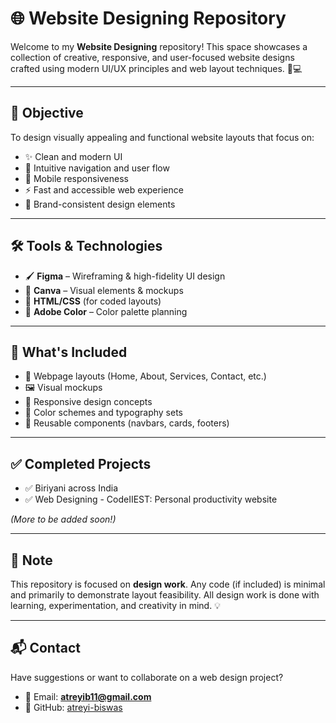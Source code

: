 # 🌐 Website Designing Repository

Welcome to my **Website Designing** repository! This space showcases a collection of creative, responsive, and user-focused website designs crafted using modern UI/UX principles and web layout techniques. 🎨💻

---

## 🎯 Objective

To design visually appealing and functional website layouts that focus on:

- ✨ Clean and modern UI  
- 🧭 Intuitive navigation and user flow  
- 📱 Mobile responsiveness  
- ⚡ Fast and accessible web experience  
- 🎯 Brand-consistent design elements

---

## 🛠️ Tools & Technologies

- 🖌️ **Figma** – Wireframing & high-fidelity UI design  
- 📐 **Canva** – Visual elements & mockups  
- 🧪 **HTML/CSS** (for coded layouts)  
- 🎨 **Adobe Color** – Color palette planning  

---

## 📁 What's Included

- 📄 Webpage layouts (Home, About, Services, Contact, etc.)  
- 🖼️ Visual mockups  
- 📱 Responsive design concepts  
- 🌈 Color schemes and typography sets  
- 🧩 Reusable components (navbars, cards, footers)

---

## ✅ Completed Projects

- ✅ Biriyani across India  
- ✅ Web Designing - CodeIIEST: Personal productivity website
  
*(More to be added soon!)*

---

## 📌 Note

This repository is focused on **design work**. Any code (if included) is minimal and primarily to demonstrate layout feasibility. All design work is done with learning, experimentation, and creativity in mind. 💡

---

## 📬 Contact

Have suggestions or want to collaborate on a web design project?

- 📧 Email: **atreyib11@gmail.com**  
- 🐙 GitHub: [atreyi-biswas](https://github.com/atreyi-biswas)

